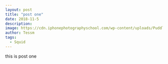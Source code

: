 ```yaml
---
layout: post
title: "post one"
date: 2018-11-5
description: 
image: https://cdn.iphonephotographyschool.com/wp-content/uploads/Puddlegram-Reflection-iPhone-Photos-20.jpg
author: Tessm
tags:
  - Squid
---
```


this is post one